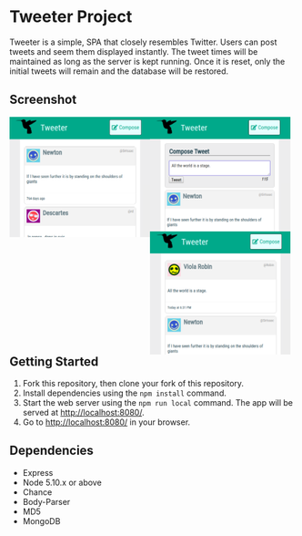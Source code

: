 # Tweeter Project

Tweeter is a simple, SPA that closely resembles Twitter. Users can post tweets and seem them displayed instantly. The tweet times will be maintained as long as the server is kept running. Once it is reset, only the initial tweets will remain and the database will be restored.

## Screenshot

<img src="https://github.com/matt6frey/tweeter/blob/master/docs/initial-tweeter.png" width="33%" height="auto" align="left" style="width: 49%; float:left;">
<img src="https://github.com/matt6frey/tweeter/blob/master/docs/adding-a-tweet.png" width="33%" align="center" height="auto"  style="width:49%; float: left;">
<img src="https://github.com/matt6frey/tweeter/blob/master/docs/posted-tweet.png" width="33%" align="right" style="width:49%; float: left;">


## Getting Started

1. Fork this repository, then clone your fork of this repository.
2. Install dependencies using the `npm install` command.
3. Start the web server using the `npm run local` command. The app will be served at <http://localhost:8080/>.
4. Go to <http://localhost:8080/> in your browser.

## Dependencies

- Express
- Node 5.10.x or above
- Chance
- Body-Parser
- MD5
- MongoDB
